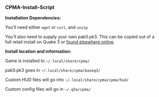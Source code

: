 ### CPMA-Install-Script

**Installation Dependencies:**

You'll need either `wget` or `curl`, and `unzip`

You'll also need to supply your own pak0.pk3. This can be copied out of a full retail install on Quake 3 or [found elsewhere online](https://www.google.com/search?q=+pak0.pk3+intitle:index++457M).

**Install location and information:**

Game is installed to `~/.local/share/cpma/`

pak0.pk3 goes in `~/.local/share/cpma/baseq3/`

Custom HUD files will go into `~/.local/share/cpma/cpma/hud/`

Custom config files will go in `~/.q3a/cpma/`
